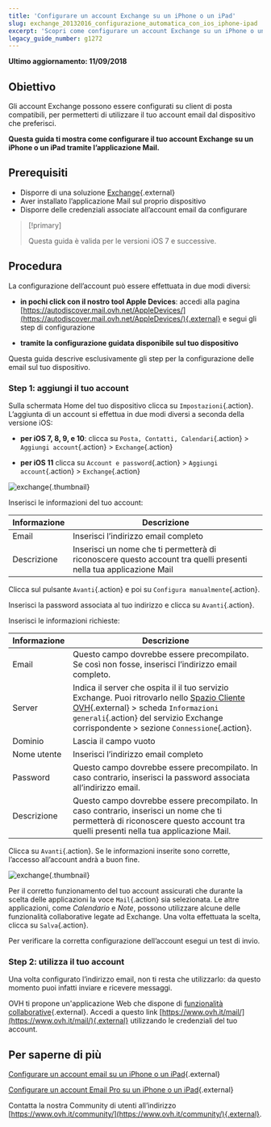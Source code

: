 ```yaml
---
title: 'Configurare un account Exchange su un iPhone o un iPad'
slug: exchange_20132016_configurazione_automatica_con_ios_iphone-ipad
excerpt: 'Scopri come configurare un account Exchange su un iPhone o un iPad tramite l’applicazione Mail'
legacy_guide_number: g1272
---
```


**Ultimo aggiornamento: 11/09/2018**

## Obiettivo

Gli account Exchange possono essere configurati su client di posta compatibili, per permetterti di utilizzare il tuo account email dal dispositivo che preferisci. 

**Questa guida ti mostra come configurare il tuo account Exchange su un iPhone o un iPad tramite l’applicazione Mail.**

## Prerequisiti

- Disporre di una soluzione [Exchange](https://www.ovh.it/emails/){.external}
- Aver installato l’applicazione Mail sul proprio dispositivo
- Disporre delle credenziali associate all’account email da configurare

> [!primary]
>
> Questa guida è valida per le versioni iOS 7 e successive.
>

## Procedura

La configurazione dell’account può essere effettuata in due modi diversi:

- **in pochi click con il nostro tool Apple Devices**: accedi alla pagina [https://autodiscover.mail.ovh.net/AppleDevices/](https://autodiscover.mail.ovh.net/AppleDevices/){.external} e segui gli step di configurazione

- **tramite la configurazione guidata disponibile sul tuo dispositivo**

Questa guida descrive esclusivamente gli step per la configurazione delle email sul tuo dispositivo.

### Step 1: aggiungi il tuo account

Sulla schermata Home del tuo dispositivo clicca su `Impostazioni`{.action}. L’aggiunta di un account si effettua in due modi diversi a seconda della versione iOS:

- **per iOS 7, 8, 9, e 10**: clicca su `Posta, Contatti, Calendari`{.action} > `Aggiungi account`{.action} > `Exchange`{.action} 

- **per iOS 11** clicca su `Account e password`{.action} > `Aggiungi account`{.action} > `Exchange`{.action} 

![exchange](images/configuration-mail-exchange-ios-step1.png){.thumbnail}

Inserisci le informazioni del tuo account:

|Informazione|Descrizione|
|---|---|
|Email|Inserisci l’indirizzo email completo|
|Descrizione|Inserisci un nome che ti permetterà di riconoscere questo account tra quelli presenti nella tua applicazione Mail|

Clicca sul pulsante `Avanti`{.action} e poi su `Configura manualmente`{.action}.

Inserisci la password associata al tuo indirizzo e clicca su `Avanti`{.action}.

Inserisci le informazioni richieste:

|Informazione|Descrizione|
|---|---|
|Email|Questo campo dovrebbe essere precompilato. Se così non fosse, inserisci l’indirizzo email completo.|
|Server|Indica il server che ospita il il tuo servizio Exchange. Puoi ritrovarlo nello [Spazio Cliente OVH](https://www.ovh.com/auth/?action=gotomanager){.external} > scheda `Informazioni generali`{.action} del servizio Exchange corrispondente > sezione `Connessione`{.action}.|
|Dominio|Lascia il campo vuoto|
|Nome utente|Inserisci l’indirizzo email completo|  
|Password|Questo campo dovrebbe essere precompilato. In caso contrario, inserisci la password associata all’indirizzo email.|
|Descrizione|Questo campo dovrebbe essere precompilato. In caso contrario, inserisci un nome che ti permetterà di riconoscere questo account tra quelli presenti nella tua applicazione Mail.|

Clicca su `Avanti`{.action}. Se le informazioni inserite sono corrette, l’accesso all’account andrà a buon fine.

![exchange](images/configuration-mail-exchange-ios-step2.png){.thumbnail}

Per il corretto funzionamento del tuo account assicurati che durante la scelta delle applicazioni la voce `Mail`{.action} sia selezionata. Le altre applicazioni, come *Calendario* e *Note*, possono utilizzare alcune delle funzionalità collaborative legate ad Exchange. Una volta effettuata la scelta, clicca su `Salva`{.action}. 

Per verificare la corretta configurazione dell’account esegui un test di invio.

### Step 2: utilizza il tuo account

Una volta configurato l’indirizzo email, non ti resta che utilizzarlo: da questo momento puoi infatti inviare e ricevere messaggi.

OVH ti propone un'applicazione Web che dispone di [funzionalità collaborative](https://www.ovh.it/emails/){.external}. Accedi a questo link [https://www.ovh.it/mail/](https://www.ovh.it/mail/){.external} utilizzando le credenziali del tuo account.

## Per saperne di più

[Configurare un account email su un iPhone o un iPad](https://docs.ovh.com/it/emails/servizio_email_guida_alla_configurazione_su_iphone_ios_91/){.external}

[Configurare un account Email Pro su un iPhone o un iPad](https://docs.ovh.com/it/emails-pro/configurazione-iphone-ios/){.external}

Contatta la nostra Community di utenti all’indirizzo [https://www.ovh.it/community/](https://www.ovh.it/community/){.external}. 